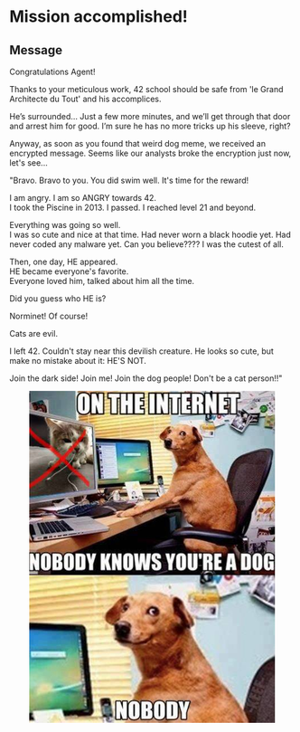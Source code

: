 # Mission accomplished!

## Message

Congratulations Agent!

Thanks to your meticulous work, 42 school should be safe from 'le Grand Architecte du Tout' and his accomplices.

He’s surrounded… Just a few more minutes, and we’ll get through that door and arrest him for good. I’m sure he has no more tricks up his sleeve, right?

Anyway, as soon as you found that weird dog meme, we received an encrypted message.
Seems like our analysts broke the encryption just now, let's see...

"Bravo. Bravo to you. You did swim well. It's time for the reward!

I am angry. I am so ANGRY towards 42.  
I took the Piscine in 2013. I passed. I reached level 21 and beyond.

Everything was going so well.  
I was so cute and nice at that time. Had never worn a black hoodie yet. Had never coded any malware yet. Can you believe???? I was the cutest of all.

Then, one day, HE appeared.  
HE became everyone's favorite.  
Everyone loved him, talked about him all the time.

Did you guess who HE is?

Norminet! Of course!

Cats are evil.

I left 42. Couldn't stay near this devilish creature. He looks so cute, but make no mistake about it: HE'S NOT.

Join the dark side! Join me! Join the dog people! Don't be a cat person!!"

<p align="center">
  <img src="nobody.jpg" alt="dog" />
</p>
